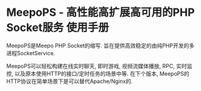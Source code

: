 # MeepoPS - 高性能高扩展高可用的PHP Socket服务 使用手册

MeepoPS是Meepo PHP Socket的缩写. 旨在提供高效稳定的由纯PHP开发的多进程SocketService.


MeepoPS可以轻松构建在线实时聊天, 即时游戏, 视频流媒体播放, RPC, 实时监控, 以及原本使用HTTP的接口/定时任务的场景中等. 在下个版本, MeepoPS的HTTP协议在简单场景下是可以替代Apache/Nginx的.